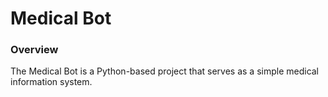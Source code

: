 # Medical Bot

### Overview

The Medical Bot is a Python-based project that serves as a simple medical information system.
